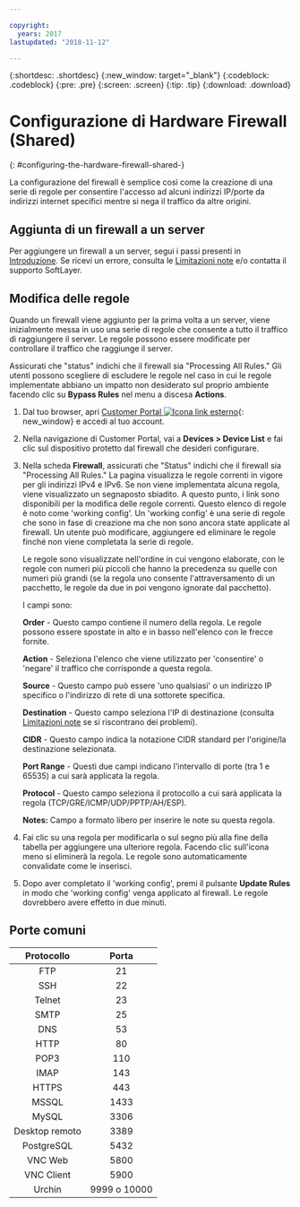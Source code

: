 ```yaml
---

copyright:
  years: 2017
lastupdated: "2018-11-12"

---
```


{:shortdesc: .shortdesc}
{:new_window: target="_blank"}
{:codeblock: .codeblock}
{:pre: .pre}
{:screen: .screen}
{:tip: .tip}
{:download: .download}

# Configurazione di Hardware Firewall (Shared)
{: #configuring-the-hardware-firewall-shared-}

La configurazione del firewall è semplice così come la creazione di una serie di regole per consentire l'accesso ad alcuni indirizzi IP/porte da indirizzi internet specifici mentre si nega il traffico da altre origini.

## Aggiunta di un firewall a un server

Per aggiungere un firewall a un server, segui i passi presenti in [Introduzione](/docs/infrastructure/hardware-firewall-shared?topic=hardware-firewall-shared-getting-started-with-hardware-firewall-shared). Se ricevi un errore, consulta le [Limitazioni note](/docs/infrastructure/hardware-firewall-shared?topic=hardware-firewall-shared-known-limitations-with-hardware-firewall-shared-) e/o contatta il supporto SoftLayer.

## Modifica delle regole

Quando un firewall viene aggiunto per la prima volta a un server, viene inizialmente messa in uso una serie di regole che consente a tutto il traffico di raggiungere il server. Le regole possono essere modificate per controllare il traffico che raggiunge il server.

Assicurati che "status" indichi che il firewall sia "Processing All Rules." Gli utenti possono scegliere di escludere le regole nel caso in cui le regole implementate abbiano un impatto non desiderato sul proprio ambiente facendo clic su **Bypass Rules** nel menu a discesa **Actions**.

1. Dal tuo browser, apri [Customer Portal ![Icona link esterno](../../icons/launch-glyph.svg "Icona link esterno")](https://control.softlayer.com/){: new_window} e accedi al tuo account.
2. Nella navigazione di Customer Portal, vai a **Devices > Device List** e fai clic sul dispositivo protetto dal firewall che desideri configurare.
3. Nella scheda **Firewall**, assicurati che "Status" indichi che il firewall sia "Processing All Rules."  La pagina visualizza le regole correnti in vigore per gli indirizzi IPv4 e IPv6. Se non viene implementata alcuna regola, viene visualizzato un segnaposto sbiadito. A questo punto, i link sono disponibili per la modifica delle regole correnti.  Questo elenco di regole è noto come 'working config'. Un 'working config' è una serie di regole che sono in fase di creazione ma che non sono ancora state applicate al firewall. Un utente può modificare, aggiungere ed eliminare le regole finché non viene completata la serie di regole. 

     Le regole sono visualizzate nell'ordine in cui vengono elaborate, con le regole con numeri più piccoli che hanno la precedenza su quelle
     con numeri più grandi (se la regola uno consente l'attraversamento di un pacchetto, le regole da due in poi vengono ignorate dal pacchetto).
     
     I campi sono:

      **Order** - Questo campo contiene il numero della regola.  Le regole possono essere spostate in alto e in basso nell'elenco con le frecce fornite.
      
      **Action** - Seleziona l'elenco che viene utilizzato per 'consentire' o 'negare' il traffico che corrisponde a questa regola.
      
      **Source** - Questo campo può essere 'uno qualsiasi' o un indirizzo IP specifico o l'indirizzo di rete di una sottorete specifica.
      
      **Destination** - Questo campo seleziona l'IP di destinazione (consulta [Limitazioni note](/docs/infrastructure/hardware-firewall-shared?topic=hardware-firewall-shared-known-limitations-with-hardware-firewall-shared-) se si
      riscontrano dei problemi).
      
      **CIDR** - Questo campo indica la notazione CIDR standard per l'origine/la destinazione selezionata.
      
      **Port Range** - Questi due campi indicano l'intervallo di porte (tra 1 e 65535) a cui sarà applicata la regola.
      
      **Protocol** - Questo campo seleziona il protocollo a cui sarà applicata la regola (TCP/GRE/ICMP/UDP/PPTP/AH/ESP).
      
      **Notes:** Campo a formato libero per inserire le note su questa regola.

4. Fai clic su una regola per modificarla o sul segno più alla fine della tabella per aggiungere una ulteriore regola. Facendo clic sull'icona meno si eliminerà la regola. Le regole sono automaticamente convalidate come le inserisci.
5. Dopo aver completato il 'working config', premi il pulsante **Update Rules** in modo che 'working config' venga applicato al firewall. Le regole dovrebbero avere effetto in due minuti.

## Porte comuni

| Protocollo | Porta |
| :-----: | :-----: |
| FTP | 21 |
| SSH | 22 |
| Telnet | 23 |
| SMTP | 25 |
| DNS | 53 |
| HTTP | 80 |
| POP3 | 110 |
| IMAP | 143 |
| HTTPS | 443 |
| MSSQL | 1433 |
| MySQL | 3306 |
| Desktop remoto | 3389 |
| PostgreSQL | 5432 |
| VNC Web | 5800 |
| VNC Client | 5900 |
| Urchin | 9999 o 10000 ||
